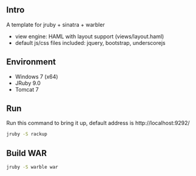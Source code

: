 ## Intro

A template for jruby + sinatra + warbler

* view engine: HAML with layout support (views/layout.haml)
* default js/css files included: jquery, bootstrap, underscorejs

## Environment

* Windows 7 (x64)
* JRuby 9.0
* Tomcat 7

## Run

Run this command to bring it up, default address is http://localhost:9292/

```bash
jruby -S rackup
```

## Build WAR

```bash
jruby -S warble war
```